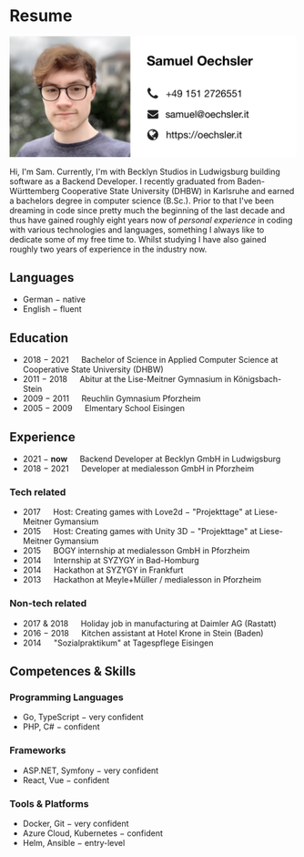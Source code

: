 # Resume

![](.github/assets/about-me.jpg)

Hi, I'm Sam. Currently, I'm with Becklyn Studios in Ludwigsburg building software as a Backend Developer.
I recently graduated from Baden-Württemberg Cooperative State University (DHBW) in Karlsruhe and earned a bachelors degree in computer science (B.Sc.). Prior to that I've been dreaming in code since pretty much the beginning of the last decade and thus have
gained roughly eight years now of *personal experience* in coding with various technologies and languages, something I 
always like to dedicate some of my free time to. Whilst studying I have also gained roughly two years of experience in 
the industry now. 

## Languages

- German &minus; native
- English &minus; fluent

## Education

- 2018 &minus; 2021 &emsp; Bachelor of Science in Applied Computer Science at Cooperative State University (DHBW)
- 2011 &minus; 2018 &emsp; Abitur at the Lise-Meitner Gymnasium in Königsbach-Stein
- 2009 &minus; 2011 &emsp; Reuchlin Gymnasium Pforzheim
- 2005 &minus; 2009 &emsp; Elmentary School Eisingen

## Experience

- 2021 &minus; **now** &emsp; Backend Developer at Becklyn GmbH in Ludwigsburg
- 2018 &minus; 2021 &emsp; Developer at medialesson GmbH in Pforzheim

### Tech related

- 2017 &emsp; Host: Creating games with Love2d &minus; "Projekttage" at Liese-Meitner Gymansium
- 2015 &emsp; Host: Creating games with Unity 3D &minus; "Projekttage" at Liese-Meitner Gymansium
- 2015 &emsp; BOGY internship at medialesson GmbH in Pforzheim
- 2014 &emsp; Internship at SYZYGY in Bad-Homburg
- 2014 &emsp; Hackathon at SYZYGY in Frankfurt
- 2013 &emsp; Hackathon at Meyle+Müller / medialesson in Pforzheim

### Non-tech related

- 2017 & 2018 &emsp; Holiday job in manufacturing at Daimler AG (Rastatt)
- 2016 &minus; 2018 &emsp; Kitchen assistant at Hotel Krone in Stein (Baden)
- 2014 &emsp; "Sozialpraktikum" at Tagespflege Eisingen

## Competences & Skills

### Programming Languages

- Go, TypeScript &minus; very confident
- PHP, C# &minus; confident

### Frameworks

- ASP.NET, Symfony &minus; very confident
- React, Vue &minus; confident

### Tools & Platforms

- Docker, Git &minus; very confident
- Azure Cloud, Kubernetes &minus; confident
- Helm, Ansible &minus; entry-level
